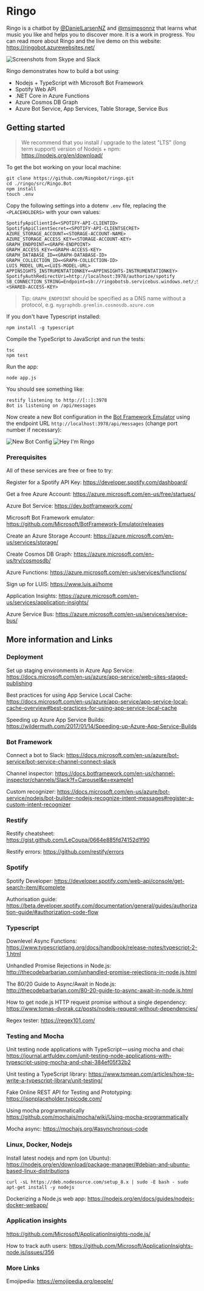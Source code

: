 # Ringo

Ringo is a chatbot by [@DanielLarsenNZ] and [@msimpsonnz] that learns what music you
like and helps you to discover more. It is a work in progress. You can read more
about Ringo and the live demo on this website: <https://ringobot.azurewebsites.net/>

![Screenshots from Skype and Slack](docs/images/splash.png)

Ringo demonstrates how to build a bot using:

* Nodejs + TypeScript with Microsoft Bot Framework
* Spotify Web API
* .NET Core in Azure Functions
* Azure Cosmos DB Graph
* Azure Bot Service, App Services, Table Storage, Service Bus

[@DanielLarsenNZ]:https://github.com/DanielLarsenNZ
[@msimpsonnz]:https://github.com/msimpsonnz

## Getting started

> We recommend that you install / upgrade to the latest "LTS" (long term support)
> version of Nodejs + npm: <https://nodejs.org/en/download/>

To get the bot working on your local machine:

    git clone https://github.com/Ringobot/ringo.git
    cd ./ringo/src/Ringo.Bot
    npm install
    touch .env

Copy the following settings into a dotenv `.env` file, replacing the `<PLACEHOLDERS>`
with your own values:

```text
SpotifyApiClientId=<SPOTIFY-API-CLIENTID>
SpotifyApiClientSecret=<SPOTIFY-API-CLIENTSECRET>
AZURE_STORAGE_ACCOUNT=<STORAGE-ACCOUNT-NAME>
AZURE_STORAGE_ACCESS_KEY=<STORAGE-ACCOUNT-KEY>
GRAPH_ENDPOINT=<GRAPH-ENDPOINT>
GRAPH_ACCESS_KEY=<GRAPH-ACCESS-KEY>
GRAPH_DATABASE_ID=<GRAPH-DATABASE-ID>
GRAPH_COLLECTION_ID=<GRAPH-COLLECTION-ID>
LUIS_MODEL_URL=<LUIS-MODEL-URL>
APPINSIGHTS_INSTRUMENTATIONKEY=<APPINSIGHTS-INSTRUMENTATIONKEY>
SpotifyAuthRedirectUri=http://localhost:3978/authorize/spotify
SB_CONNECTION_STRING=Endpoint=sb://ringobotsb.servicebus.windows.net/;SharedAccessKeyName=BotSend;SharedAccessKey=<SHARED-ACCESS-KEY>
```

> Tip: `GRAPH_ENDPOINT` should be specified as a DNS name without a protocol, e.g.
> `mygraphdb.gremlin.cosmosdb.azure.com`

If you don't have Typescript installed:

    npm install -g typescript

Compile the TypeScript to JavaScript and run the tests:

    tsc
    npm test

Run the app:

    node app.js

You should see something like:

    restify listening to http://[::]:3978
    Bot is listening on /api/messages

Now create a new Bot configuration in the [Bot Framework Emulator] using the endpoint
URL `http://localhost:3978/api/messages` (change port number if necessary):

![New Bot Config](docs/images/new-bot-config.JPG) ![Hey I'm Ringo](docs/images/hey-im-ringo.JPG)

[Bot Framework Emulator]:https://github.com/Microsoft/BotFramework-Emulator/releases

### Prerequisites

All of these services are free or free to try:

Register for a Spotify API Key: <https://developer.spotify.com/dashboard/>

Get a free Azure Account: <https://azure.microsoft.com/en-us/free/startups/>

Azure Bot Service: <https://dev.botframework.com/>

Microsoft Bot Framework emulator: <https://github.com/Microsoft/BotFramework-Emulator/releases>

Create an Azure Storage Account: <https://azure.microsoft.com/en-us/services/storage/>

Create Cosmos DB Graph: <https://azure.microsoft.com/en-us/try/cosmosdb/>

Azure Functions: <https://azure.microsoft.com/en-us/services/functions/>

Sign up for LUIS: <https://www.luis.ai/home>

Application Insights: <https://azure.microsoft.com/en-us/services/application-insights/>

Azure Service Bus: <https://azure.microsoft.com/en-us/services/service-bus/>

## More information and Links

### Deployment

Set up staging environments in Azure App Service: <https://docs.microsoft.com/en-us/azure/app-service/web-sites-staged-publishing>

Best practices for using App Service Local Cache: <https://docs.microsoft.com/en-us/azure/app-service/app-service-local-cache-overview#best-practices-for-using-app-service-local-cache>

Speeding up Azure App Service Builds: <https://wildermuth.com/2017/01/14/Speeding-up-Azure-App-Service-Builds>

### Bot Framework

Connect a bot to Slack: <https://docs.microsoft.com/en-us/azure/bot-service/bot-service-channel-connect-slack>

Channel inspector: <https://docs.botframework.com/en-us/channel-inspector/channels/Slack?f=Carousel&e=example1>

Custom recognizer: <https://docs.microsoft.com/en-us/azure/bot-service/nodejs/bot-builder-nodejs-recognize-intent-messages#register-a-custom-intent-recognizer>

### Restify

Restify cheatsheet: <https://gist.github.com/LeCoupa/0664e885fd74152d1f90>

Restify errors: <https://github.com/restify/errors>

### Spotify

Spotify Developer: <https://developer.spotify.com/web-api/console/get-search-item/#complete>

Authorisation guide: <https://beta.developer.spotify.com/documentation/general/guides/authorization-guide/#authorization-code-flow>

### Typescript

Downlevel Async Functions: <https://www.typescriptlang.org/docs/handbook/release-notes/typescript-2-1.html>

Unhandled Promise Rejections in Node.js: <http://thecodebarbarian.com/unhandled-promise-rejections-in-node.js.html>

The 80/20 Guide to Async/Await in Node.js: <http://thecodebarbarian.com/80-20-guide-to-async-await-in-node.js.html>

How to get node.js HTTP request promise without a single dependency: <https://www.tomas-dvorak.cz/posts/nodejs-request-without-dependencies/>

Regex tester: <https://regex101.com/>

### Testing and Mocha

Unit testing node applications with TypeScript — using mocha and chai: <https://journal.artfuldev.com/unit-testing-node-applications-with-typescript-using-mocha-and-chai-384ef05f32b2>

Unit testing a TypeScript library: <https://www.tsmean.com/articles/how-to-write-a-typescript-library/unit-testing/>

Fake Online REST API for Testing and Prototyping: <https://jsonplaceholder.typicode.com/>

Using mocha programmatically <https://github.com/mochajs/mocha/wiki/Using-mocha-programmatically>

Mocha async: <https://mochajs.org/#asynchronous-code>

### Linux, Docker, Nodejs

Install latest nodejs and npm (on Ubuntu): <https://nodejs.org/en/download/package-manager/#debian-and-ubuntu-based-linux-distributions>

    curl -sL https://deb.nodesource.com/setup_8.x | sudo -E bash - sudo apt-get install -y nodejs

Dockerizing a Node.js web app: <https://nodejs.org/en/docs/guides/nodejs-docker-webapp/>

### Application insights

<https://github.com/Microsoft/ApplicationInsights-node.js/>

How to track auth users: <https://github.com/Microsoft/ApplicationInsights-node.js/issues/356>

### More Links

Emojipedia: <https://emojipedia.org/people/>
